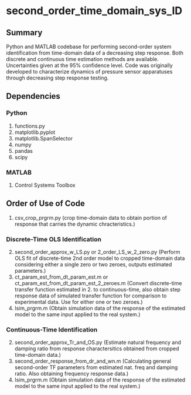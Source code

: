 # second_order_time_domain_sys_ID


## Summary
Python and MATLAB codebase for performing second-order system identification from time-domain data of a decreasing step response. Both discrete and continuous time estimation methods are available. Uncertainties given at the 95% confidence level. Code was originally developed to characterize dynamics of pressure sensor apparatuses through decreasing step response testing.

## Dependencies
### Python
1. functions.py
2. matplotlib.pyplot
3. matplotlib.SpanSelector
4. numpy
5. pandas
6. scipy

### MATLAB
1. Control Systems Toolbox

## Order of Use of Code
1. csv_crop_prgrm.py (crop time-domain data to obtain portion of response that carries the dynamic chracteristics.)

### Discrete-Time OLS Identification
2. second_order_approx_w_LS.py or 2_order_LS_w_2_zero.py (Perform OLS fit of discrete-time 2nd order model to cropped time-domain data considering either a single zero or two zeroes, outputs estimated parameters.)
3. ct_param_est_from_dt_param_est.m or ct_param_est_from_dt_param_est_2_zeroes.m (Convert discrete-time transfer function estimated in 2. to continuous-time, also obtain step response data of simulated transfer function for comparison to experimental data. Use for either one or two zeroes.)
4. lsim_prgrm.m (Obtain simulation data of the response of the estimated model to the same input applied to the real system.)

### Continuous-Time Identification
2. second_order_approx_Tr_and_OS.py (Estimate natural frequency and damping ratio from response charactersitics obtained from cropped time-domain data.)
3. second_order_response_from_dr_and_wn.m (Calculating general second-order TF parameters from estimated nat. freq and damping ratio. Also obtaining frequency response data.)
4. lsim_prgrm.m (Obtain simulation data of the response of the estimated model to the same input applied to the real system.)


